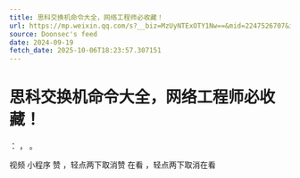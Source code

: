 ```yaml
---
title: 思科交换机命令大全，网络工程师必收藏！
url: https://mp.weixin.qq.com/s?__biz=MzUyNTExOTY1Nw==&mid=2247526707&idx=1&sn=060afd2bab91302d929f03d70f9362b6
source: Doonsec's feed
date: 2024-09-19
fetch_date: 2025-10-06T18:23:57.307151
---
```


# 思科交换机命令大全，网络工程师必收藏！

：
，
。

视频
小程序
赞
，轻点两下取消赞
在看
，轻点两下取消在看